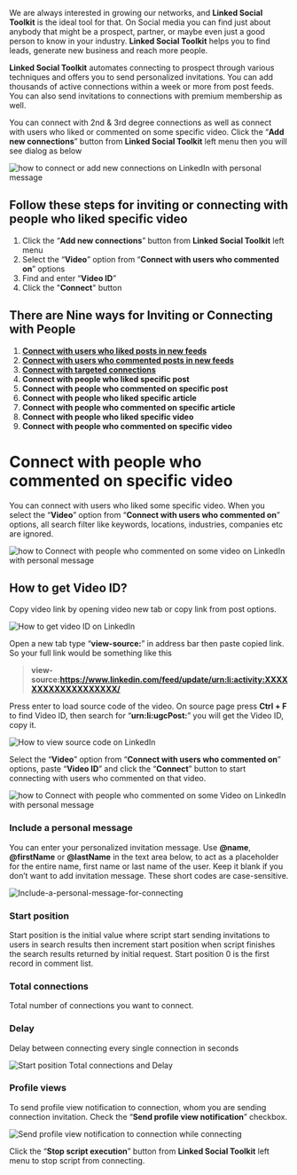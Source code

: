 We are always interested in growing our networks, and **Linked Social Toolkit** is the ideal tool for that. On Social media you can find just about anybody that might be a prospect, partner, or maybe even just a good person to know in your industry. **Linked Social Toolkit** helps you to find leads, generate new business and reach more people.

**Linked Social Toolkit** automates connecting to prospect through various techniques and offers you to send personalized invitations. You can add thousands of active connections within a week or more from post feeds. You can also send invitations to connections with premium membership as well.

You can connect with 2nd & 3rd degree connections as well as connect with users who liked or commented on some specific video. Click the “**Add new connections**” button from **Linked Social Toolkit** left menu then you will see dialog as below

![how to connect or add new connections on LinkedIn with personal message](https://github.com/ZiaUrR3hman/LinkedSocialToolkit/raw/master/images/how-to-connect-add-new-connections-on-linkedin-with-personal-message.png)

## Follow these steps for inviting or connecting with people who liked specific video
1. Click the “**Add new connections**” button from **Linked Social Toolkit** left menu
2. Select the “**Video**” option from “**Connect with users who commented on**” options 
3. Find and enter “**Video ID**”
4. Click the "**Connect**" button

## There are Nine ways for Inviting or Connecting with People
1. [**Connect with users who liked posts in new feeds**](https://github.com/ZiaUrR3hman/LinkedSocialToolkit/wiki/How-to-connect-with-people-who-liked-posts-in-new-feeds)
2. [**Connect with users who commented posts in new feeds**](https://github.com/ZiaUrR3hman/LinkedSocialToolkit/wiki/How-to-connect-with-people-who-commented-on-posts)
3. [**Connect with targeted connections**](https://github.com/ZiaUrR3hman/LinkedSocialToolkit/wiki/How-to-connect-with-targeted-connections)
4. **Connect with people who liked specific post**
5. **Connect with people who commented on specific post**
6. **Connect with people who liked specific article**
7. **Connect with people who commented on specific article**
8. **Connect with people who liked specific video**
9. **Connect with people who commented on specific video**

# Connect with people who commented on specific video
You can connect with users who liked some specific video. When you select the “**Video**” option from “**Connect with users who commented on**” options, all search filter like keywords, locations, industries, companies etc are ignored.

![how to Connect with people who commented on some video on LinkedIn with personal message](https://github.com/ZiaUrR3hman/LinkedSocialToolkit/raw/master/images/Connect-with-users-who-commented-on-some-video-on-linkedin.png)

## How to get Video ID?
Copy video link by opening video new tab or copy link from post options.

![How to get video ID on LinkedIn](https://github.com/ZiaUrR3hman/LinkedSocialToolkit/raw/master/images/How-to-get-Video-ID.png)

Open a new tab type “**view-source:**” in address bar then paste copied link. So your full link would be something like this

> **view-source:https://www.linkedin.com/feed/update/urn:li:activity:XXXXXXXXXXXXXXXXXXX/**

Press enter to load source code of the video. On source page press **Ctrl + F** to find Video ID, then search for “**urn:li:ugcPost:**” you will get the Video ID, copy it.

![How to view source code on LinkedIn](https://github.com/ZiaUrR3hman/LinkedSocialToolkit/raw/master/images/view-source-video.png)

Select the “**Video**” option from “**Connect with users who commented on**” options, paste “**Video ID**” and click the “**Connect**” button to start connecting with users who commented on that video.

![how to Connect with people who commented on some Video on LinkedIn with personal message](https://github.com/ZiaUrR3hman/LinkedSocialToolkit/raw/master/images/Connect-with-users-who-commented-on-some-video-on-linkedin.png)

### Include a personal message
You can enter your personalized invitation message. Use **@name**, **@firstName** or **@lastName** in the text area below, to act as a placeholder for the entire name, first name or last name of the user. Keep it blank if you don’t want to add invitation message. These short codes are case-sensitive.

![Include-a-personal-message-for-connecting](https://github.com/ZiaUrR3hman/LinkedSocialToolkit/raw/master/images/Include-a-personal-message-for-connecting-image033.png)

### Start position
Start position is the initial value where script start sending invitations to users in search results then increment start position when script finishes the search results returned by initial request. Start position 0 is the first record in comment list.


### Total connections
Total number of connections you want to connect.

### Delay
Delay between connecting every single connection in seconds

![Start position Total connections and Delay](https://github.com/ZiaUrR3hman/LinkedSocialToolkit/raw/master/images/Start-position-Total-connections-and-Delay.png)


### Profile views
To send profile view notification to connection, whom you are sending connection invitation. Check the “**Send profile view notification**” checkbox.

![Send profile view notification to connection while connecting](https://github.com/ZiaUrR3hman/LinkedSocialToolkit/raw/master/images/send-profile-view.png)


Click the “**Stop script execution**” button from **Linked Social Toolkit** left menu to stop script from connecting.